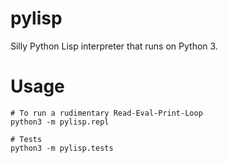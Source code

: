pylisp
======

Silly Python Lisp interpreter that runs on Python 3.

Usage
=====

    # To run a rudimentary Read-Eval-Print-Loop
    python3 -m pylisp.repl
    
    # Tests
    python3 -m pylisp.tests
